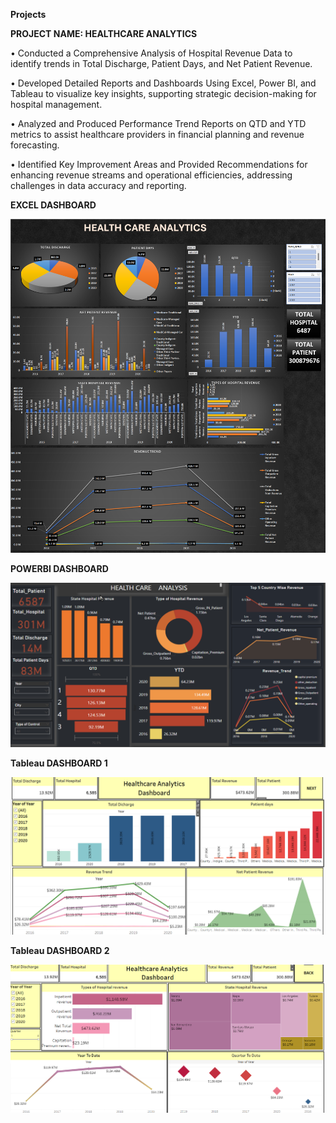 **Projects**

**PROJECT NAME: HEALTHCARE ANALYTICS**

•	Conducted a Comprehensive Analysis of Hospital Revenue Data to identify trends in Total Discharge, Patient Days, and Net Patient Revenue.

•	Developed Detailed Reports and Dashboards Using Excel, Power BI, and Tableau to visualize key insights, supporting strategic decision-making for hospital management.

•	Analyzed and Produced Performance Trend Reports on QTD and YTD metrics to assist healthcare providers in financial planning and revenue forecasting.

•	Identified Key Improvement Areas and Provided Recommendations for enhancing revenue streams and operational efficiencies, addressing challenges in data accuracy and reporting.


**EXCEL DASHBOARD**

![Excel Dashboard](asset/Excel_Dashboard.png)

**POWERBI DASHBOARD**

![PowerBi Dashboard](asset/PowerBi_Dashboard.png)

**Tableau DASHBOARD 1**

![Tableau Dashboard 1](asset/Tableau_Dashboard1.png)

**Tableau DASHBOARD 2**

![Tableau Dashboard 2](asset/Tableau_Dashboard2.png)
